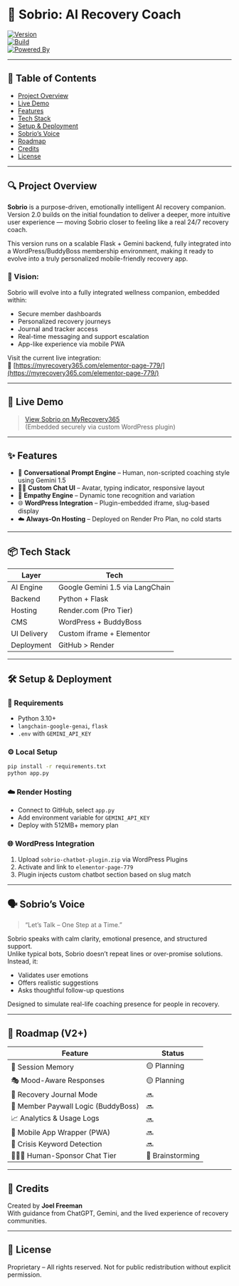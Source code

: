 # 🤖 Sobrio: AI Recovery Coach

[![Version](https://img.shields.io/badge/version-2.0.0-blue.svg)](#)  
[![Build](https://img.shields.io/badge/deploy-render-green.svg)](https://myrecovery365.com/elementor-page-779/)  
[![Powered By](https://img.shields.io/badge/powered%20by-Gemini%201.5-blueviolet)](#)

---

## 🧭 Table of Contents
- [Project Overview](#project-overview)
- [Live Demo](#live-demo)
- [Features](#features)
- [Tech Stack](#tech-stack)
- [Setup & Deployment](#setup--deployment)
- [Sobrio’s Voice](#sobrios-voice)
- [Roadmap](#roadmap-v2)
- [Credits](#credits)
- [License](#license)

---

## 🔍 Project Overview

**Sobrio** is a purpose-driven, emotionally intelligent AI recovery companion.  
Version 2.0 builds on the initial foundation to deliver a deeper, more intuitive user experience — moving Sobrio closer to feeling like a real 24/7 recovery coach.

This version runs on a scalable Flask + Gemini backend, fully integrated into a WordPress/BuddyBoss membership environment, making it ready to evolve into a truly personalized mobile-friendly recovery app.

### 🌟 Vision:
Sobrio will evolve into a fully integrated wellness companion, embedded within:
- Secure member dashboards
- Personalized recovery journeys
- Journal and tracker access
- Real-time messaging and support escalation
- App-like experience via mobile PWA

Visit the current live integration:  
🔗 [https://myrecovery365.com/elementor-page-779/](https://myrecovery365.com/elementor-page-779/)

---

## 🚀 Live Demo

> [View Sobrio on MyRecovery365](https://myrecovery365.com/elementor-page-779/)  
(Embedded securely via custom WordPress plugin)

---

## ✨ Features

- 🧠 **Conversational Prompt Engine** – Human, non-scripted coaching style using Gemini 1.5
- 🧑‍💻 **Custom Chat UI** – Avatar, typing indicator, responsive layout
- 💬 **Empathy Engine** – Dynamic tone recognition and variation
- 🌐 **WordPress Integration** – Plugin-embedded iframe, slug-based display
- ☁️ **Always-On Hosting** – Deployed on Render Pro Plan, no cold starts

---

## 📦 Tech Stack

| Layer       | Tech                      |
|-------------|---------------------------|
| AI Engine   | Google Gemini 1.5 via LangChain |
| Backend     | Python + Flask            |
| Hosting     | Render.com (Pro Tier)     |
| CMS         | WordPress + BuddyBoss     |
| UI Delivery | Custom iframe + Elementor |
| Deployment  | GitHub > Render           |

---

## 🛠️ Setup & Deployment

### 🔧 Requirements
- Python 3.10+
- `langchain-google-genai`, `flask`
- `.env` with `GEMINI_API_KEY`

### ⚙️ Local Setup

```bash
pip install -r requirements.txt
python app.py
```

### ☁️ Render Hosting
- Connect to GitHub, select `app.py`
- Add environment variable for `GEMINI_API_KEY`
- Deploy with 512MB+ memory plan

### 🌐 WordPress Integration
1. Upload `sobrio-chatbot-plugin.zip` via WordPress Plugins
2. Activate and link to `elementor-page-779`
3. Plugin injects custom chatbot section based on slug match

---

## 🗣️ Sobrio’s Voice

> “Let’s Talk – One Step at a Time.”

Sobrio speaks with calm clarity, emotional presence, and structured support.  
Unlike typical bots, Sobrio doesn’t repeat lines or over-promise solutions. Instead, it:
- Validates user emotions
- Offers realistic suggestions
- Asks thoughtful follow-up questions

Designed to simulate real-life coaching presence for people in recovery.

---

## 🔭 Roadmap (V2+)

| Feature | Status |
|---------|--------|
| 🧠 Session Memory | 🟡 Planning |
| 🎭 Mood-Aware Responses | 🟡 Planning |
| 📓 Recovery Journal Mode | 🔜 |
| 🔐 Member Paywall Logic (BuddyBoss) | 🔜 |
| 📈 Analytics & Usage Logs | 🔜 |
| 📱 Mobile App Wrapper (PWA) | 🔜 |
| 🧠 Crisis Keyword Detection | 🔜 |
| 🧑‍🤝‍🧑 Human-Sponsor Chat Tier | 🧠 Brainstorming |

---

## 🙌 Credits

Created by **Joel Freeman**  
With guidance from ChatGPT, Gemini, and the lived experience of recovery communities.

---

## 🪪 License

Proprietary – All rights reserved. Not for public redistribution without explicit permission.